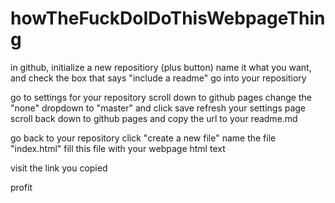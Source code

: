 # howTheFuckDoIDoThisWebpageThing

in github, initialize a new repositiory (plus button)
  name it what you want, and check the box that says "include a readme"
  go into your repositiory 
  
go to settings for your repository
  scroll down to github pages
  change the "none" dropdown to "master" and click save
  refresh your settings page
  scroll back down to github pages and copy the url to your readme.md
  
go back to your repository
  click "create a new file"
  name the file "index.html"
  fill this file with your webpage html text
  
visit the link you copied

profit

